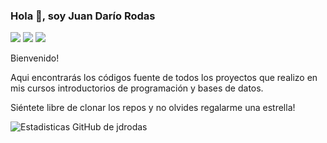 ### Hola 👋, soy Juan Darío Rodas

[![](https://img.shields.io/badge/-@JuanDarioRodas-%231DA1F2?style=flat-square&logo=twitter&logoColor=ffffff)](https://twitter.com/@JuanDarioRodas)
[![](https://img.shields.io/badge/-@jdrodas-%23181717?style=flat-square&logo=github)](https://github.com/jdrodas)
[![](https://img.shields.io/badge/-Juan%20Dario%20Rodas-blue?style=flat-square&logo=Linkedin&logoColor=white&link=https://www.linkedin.com/in/juandariorodas/)](https://www.linkedin.com/in/juandariorodas/)

Bienvenido!

Aqui encontrarás los códigos fuente de todos los proyectos que realizo en mis cursos introductorios de programación y bases de datos.

Siéntete libre de clonar los repos y no olvides regalarme una estrella!

![Estadisticas GitHub de jdrodas](https://github-readme-stats.vercel.app/api?username=jdrodas&show_icons=true&theme=dracula)
